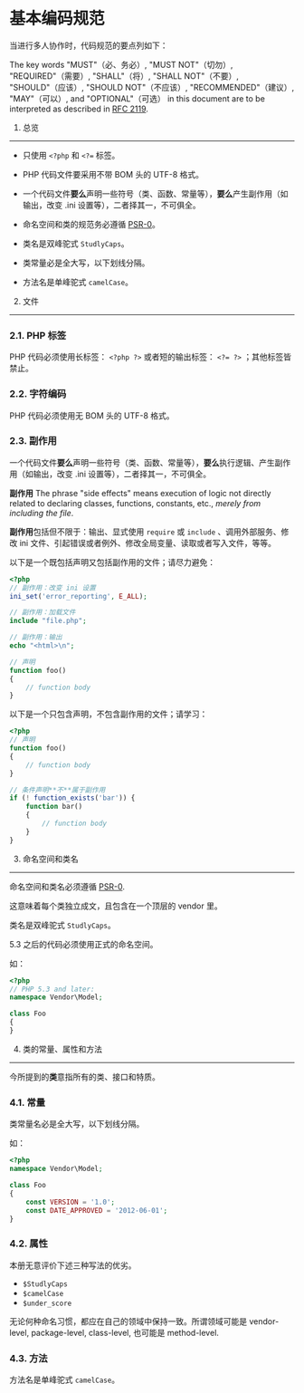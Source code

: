 基本编码规范
=====================

当进行多人协作时，代码规范的要点列如下：

The key words "MUST"（必、务必）, "MUST NOT"（切勿）, "REQUIRED"（需要）, "SHALL"（将）, "SHALL NOT"（不要）, "SHOULD"（应该）,
"SHOULD NOT"（不应该）, "RECOMMENDED"（建议）, "MAY"（可以）, and "OPTIONAL"（可选） in this document are to be
interpreted as described in [RFC 2119][].

[RFC 2119]: http://www.ietf.org/rfc/rfc2119.txt
[PSR-0]: https://github.com/php-fig/fig-standards/blob/master/accepted/PSR-0.md


1. 总览
-----------

- 只使用 `<?php` 和 `<?=` 标签。

- PHP 代码文件要采用不带 BOM 头的 UTF-8 格式。

- 一个代码文件**要么**声明一些符号（类、函数、常量等），**要么**产生副作用（如输出，改变 .ini 设置等），二者择其一，不可俱全。

- 命名空间和类的规范务必遵循 [PSR-0][]。

- 类名是双峰驼式 `StudlyCaps`。

- 类常量必是全大写，以下划线分隔。

- 方法名是单峰驼式 `camelCase`。


2. 文件
--------

### 2.1. PHP 标签

PHP 代码必须使用长标签： `<?php ?>` 或者短的输出标签： `<?= ?>` ；其他标签皆禁止。

### 2.2. 字符编码

PHP 代码必须使用无 BOM 头的 UTF-8 格式。

### 2.3. 副作用

一个代码文件**要么**声明一些符号（类、函数、常量等），**要么**执行逻辑、产生副作用（如输出，改变 .ini 设置等），二者择其一，不可俱全。

**副作用**
The phrase "side effects" means execution of logic not directly related to
declaring classes, functions, constants, etc., *merely from including the
file*.

**副作用**包括但不限于：输出、显式使用 `require` 或 `include` 、调用外部服务、修改 ini 文件、引起错误或者例外、修改全局变量、读取或者写入文件，等等。

以下是一个既包括声明又包括副作用的文件；请尽力避免：

```php
<?php
// 副作用：改变 ini 设置
ini_set('error_reporting', E_ALL);

// 副作用：加载文件
include "file.php";

// 副作用：输出
echo "<html>\n";

// 声明
function foo()
{
    // function body
}
```

以下是一个只包含声明，不包含副作用的文件；请学习：

```php
<?php
// 声明
function foo()
{
    // function body
}

// 条件声明**不**属于副作用
if (! function_exists('bar')) {
    function bar()
    {
        // function body
    }
}
```


3. 命名空间和类名
----------------------------

命名空间和类名必须遵循 [PSR-0][].

这意味着每个类独立成文，且包含在一个顶层的 vendor 里。

类名是双峰驼式 `StudlyCaps`。

5.3 之后的代码必须使用正式的命名空间。

如：

```php
<?php
// PHP 5.3 and later:
namespace Vendor\Model;

class Foo
{
}
```

4. 类的常量、属性和方法
-------------------------------------------

今所提到的**类**意指所有的类、接口和特质。

### 4.1. 常量

类常量名必是全大写，以下划线分隔。

如：

```php
<?php
namespace Vendor\Model;

class Foo
{
    const VERSION = '1.0';
    const DATE_APPROVED = '2012-06-01';
}
```

### 4.2. 属性

本册无意评价下述三种写法的优劣。

- `$StudlyCaps`
- `$camelCase`
- `$under_score` 

无论何种命名习惯，都应在自己的领域中保持一致。所谓领域可能是 vendor-level, package-level, class-level, 也可能是 method-level.

### 4.3. 方法

方法名是单峰驼式 `camelCase`。
